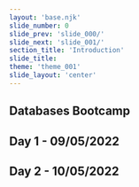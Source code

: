 ```yaml
---
layout: 'base.njk'
slide_number: 0
slide_prev: 'slide_000/'
slide_next: 'slide_001/'
section_title: 'Introduction'
slide_title: 
theme: 'theme_001'
slide_layout: 'center'
---
```


<section class="slide__text">

# Databases Bootcamp

## <span>Day 1 - 09/05/2022 </span>
## <span>Day 2 - 10/05/2022 </span>
  
</section>

